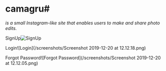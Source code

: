 # camagru#

_is a small Instagram-like site that enables users to make and share photo edits._

SignUp![SignUp](/screenshots/Screenshot2019-12-20at12.10.49.png)

Login![Login](/screenshots/Screenshot 2019-12-20 at 12.12.18.png)

Forgot Password![Forgot Password](/screenshots/Screenshot 2019-12-20 at 12.12.05.png)
